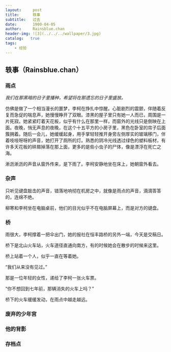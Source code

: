 ```yaml
---
layout:     post
title:      轶事
subtitle:   过去
date:       1900-04-05
author:     Rainsblue.chan
header-img: ![3](../../../wallpaper/3.jpg)
catalog:   true
tags:
    - 经验
---
```


## 轶事（Rainsblue.chan）

### 雨点

*我们在那黑暗的日子里播种，希望将在那遗忘的日子里盛放。*

仿佛是做了一个相当漫长的噩梦，李柯在挣扎中惊醒。心脏剧烈的震颤，伴随着反复而急促的喘息声，她慢慢睁开了双眼。漆黑的屋子里只有她一人而已，周围是一片死寂。她紧紧盯着天花板，似乎有什么在那里一样，而窗外的光线只是倒映在上面。夜晚，悄无声息的夜晚，在这个十五平方的小房子里，黑色在卧室的帘子后面簇拥着。随后一会儿，她缓缓起身，用手掌轻轻推开身旁左侧厚实的玻璃移门，伴着吱吱呀呀的声音，她打开了厕所的灯。熟悉的阴冷光线透过绿色的塑料板材，有许多天花板的碎屑掉落在那上面，更多的是些小虫子的尸体，像是漂浮在死亡之海。

淅沥淅沥的声音从窗外传来，是下雨了。李柯安静地坐在床上，她朝窗外看去。

### 杂声

只听见键盘敲击的声音，错落地响彻在机房之中，就像是雨点的声音，滴滴答答的，连绵不绝。

柳寒和李柯坐在电脑桌前，他们的目光似乎不在电脑屏幕上，而是对方的键盘。

### 桥

雨很大，李柯撑着一把伞出门，她的报社在恒丰路桥的另外一端，今天是交稿日。

桥下是北山火车站，火车道径直通向南方，有的时候她会在散步的时候来这里。

桥上站着一个人，似乎一直在等着她。

“我们从来没有见过。”

那是一位年轻的女性，递给了李柯一张火车票。

“你不想回到七年前，那辆消失的火车上吗？”

桥下的火车缓缓发动，在雨点中越走越远。

### 废弃的少年宫



### 他的背影



### 存档点











